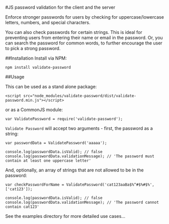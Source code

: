 
#JS password validation for the client and the server

Enforce stronger passwords for users by checking for uppercase/lowercase letters, numbers, and special characters.

You can also check passwords for certain strings.  This is ideal for preventing users from entering their name or email in the password.
Or, you can search the password for common words, to further encourage the user to pick a strong password.

##Installation
Install via NPM:

```
npm install validate-password
```

##Usage

This can be used as a stand alone package:

``` 
<script src="node_modules/validate-password/dist/validate-password.min.js"></script>
```

or as a CommonJS module:

```
var ValidatePassword = require('validate-password');
```

```Validate Password``` will accept two arguments - first, the password as a string:

```
var passwordData = ValidatePassword('aaaaa');

console.log(passwordData.isValid); // false
console.log(passwordData.validationMessage); // 'The password must contain at least one uppercase letter'
```

And, optionally, an array of strings that are not allowed to be in the password:

```
var checkPasswordForName = ValidatePassword('cat123aaBa$%^#$%#$%', ['cat123']);

console.log(passwordData.isValid); // false
console.log(passwordData.validationMessage); // 'The password cannot contain cat123'
```

See the examples directory for more detailed use cases...








